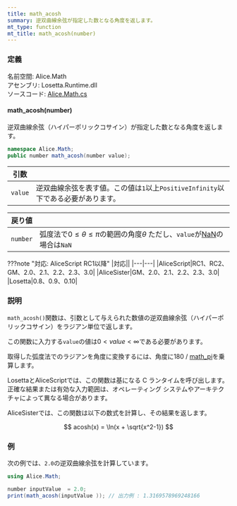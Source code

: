 ```yaml
---
title: math_acosh
summary: 逆双曲線余弦が指定した数となる角度を返します。
mt_type: function
mt_title: math_acosh(number)
---
```


### 定義
名前空間: Alice.Math<br/>
アセンブリ: Losetta.Runtime.dll<br/>
ソースコード: [Alice.Math.cs](https://github.com/WSOFT-Project/Losetta/blob/master/Losetta.Runtime/Alice.Math.cs)

#### math_acosh(number)

逆双曲線余弦（ハイパーポリックコサイン）が指定した数となる角度を返します。

```cs title="AliceScript"
namespace Alice.Math;
public number math_acosh(number value);
```

|引数| |
|-|-|
|`value`|逆双曲線余弦を表す値。この値は`1`以上`PositiveInfinity`以下である必要があります。|

|戻り値| |
|-|-|
|`number`|弧度法で$0\leq\theta\leq\pi$の範囲の角度$\theta$ ただし、`value`が[NaN](./math_isnan.md)の場合は`NaN`|

???note "対応: AliceScript RC1以降"
    |対応||
    |---|---|
    |AliceScript|RC1、RC2、GM、2.0、2.1、2.2、2.3、3.0|
    |AliceSister|GM、2.0、2.1、2.2、2.3、3.0|
    |Losetta|0.8、0.9、0.10|

### 説明
`math_acosh()`関数は、引数として与えられた数値の逆双曲線余弦（ハイパーポリックコサイン）をラジアン単位で返します。

この関数に入力する`value`の値は$0<value<\infty$である必要があります。

取得した弧度法でのラジアンを角度に変換するには、角度に180 / [math_pi](./math_pi.md)を乗算します。

LosettaとAliceScriptでは、この関数は基になる C ランタイムを呼び出します。正確な結果または有効な入力範囲は、オペレーティング システムやアーキテクチャによって異なる場合があります。

AliceSisterでは、この関数は以下の数式を計算し、その結果を返します。

$$
acosh(x) = \ln(x + \sqrt{x^2-1})
$$

### 例
次の例では、`2.0`の逆双曲線余弦を計算しています。

```cs title="AliceScript"
using Alice.Math;

number inputValue  = 2.0;
print(math_acosh(inputValue )); // 出力例 : 1.3169578969248166
```